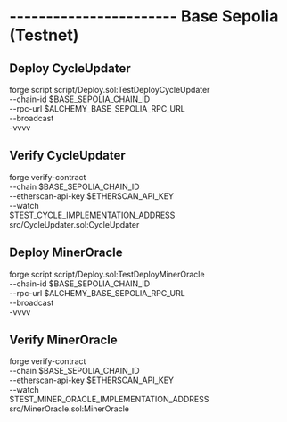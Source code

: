 # ----------------------- Base Sepolia (Testnet)

## Deploy CycleUpdater
forge script script/Deploy.sol:TestDeployCycleUpdater \
  --chain-id $BASE_SEPOLIA_CHAIN_ID \
  --rpc-url $ALCHEMY_BASE_SEPOLIA_RPC_URL \
  --broadcast \
  -vvvv

## Verify CycleUpdater
forge verify-contract \
  --chain $BASE_SEPOLIA_CHAIN_ID \
  --etherscan-api-key $ETHERSCAN_API_KEY \
  --watch \
  $TEST_CYCLE_IMPLEMENTATION_ADDRESS \
  src/CycleUpdater.sol:CycleUpdater


## Deploy MinerOracle
forge script script/Deploy.sol:TestDeployMinerOracle \
  --chain-id $BASE_SEPOLIA_CHAIN_ID \
  --rpc-url $ALCHEMY_BASE_SEPOLIA_RPC_URL \
  --broadcast \
  -vvvv

## Verify MinerOracle
forge verify-contract \
  --chain $BASE_SEPOLIA_CHAIN_ID \
  --etherscan-api-key $ETHERSCAN_API_KEY \
  --watch \
  $TEST_MINER_ORACLE_IMPLEMENTATION_ADDRESS \
  src/MinerOracle.sol:MinerOracle